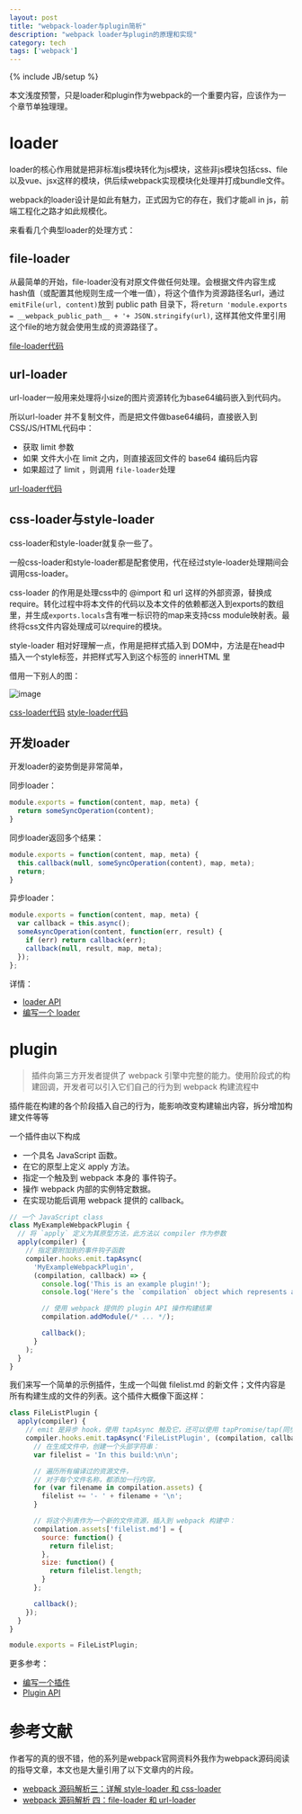 ```yaml
---
layout: post
title: "webpack-loader与plugin简析"
description: "webpack loader与plugin的原理和实现"
category: tech
tags: ['webpack']
---
```

{% include JB/setup %}

本文浅度预警，只是loader和plugin作为webpack的一个重要内容，应该作为一个章节单独理理。

# loader

loader的核心作用就是把非标准js模块转化为js模块，这些非js模块包括css、file以及vue、jsx这样的模块，供后续webpack实现模块化处理并打成bundle文件。

webpack的loader设计是如此有魅力，正式因为它的存在，我们才能all in js，前端工程化之路才如此规模化。

来看看几个典型loader的处理方式：

## file-loader

从最简单的开始，file-loader没有对原文件做任何处理。会根据文件内容生成hash值（或配置其他规则生成一个唯一值），将这个值作为资源路径名url，通过`emitFile(url, content)`放到 public path 目录下，将`return 'module.exports = __webpack_public_path__ + '+ JSON.stringify(url)`, 这样其他文件里引用这个file的地方就会使用生成的资源路径了。

[file-loader代码](https://github.com/webpack-contrib/file-loader/blob/master/src/index.js)

## url-loader

url-loader一般用来处理将小size的图片资源转化为base64编码嵌入到代码内。

所以url-loader 并不复制文件，而是把文件做base64编码，直接嵌入到CSS/JS/HTML代码中：
- 获取 limit 参数
- 如果 文件大小在 limit 之内，则直接返回文件的 base64 编码后内容
- 如果超过了 limit ，则调用 `file-loader`处理

[url-loader代码](https://github.com/webpack-contrib/url-loader/blob/master/src/index.js)

## css-loader与style-loader

css-loader和style-loader就复杂一些了。

一般css-loader和style-loader都是配套使用，代在经过style-loader处理期间会调用css-loader。

css-loader 的作用是处理css中的 @import 和 url 这样的外部资源，替换成require。转化过程中将本文件的代码以及本文件的依赖都送入到exports的数组里，并生成`exports.locals`含有唯一标识符的map来支持css module映射表。最终将css文件内容处理成可以require的模块。

style-loader 相对好理解一点，作用是把样式插入到 DOM中，方法是在head中插入一个style标签，并把样式写入到这个标签的 innerHTML 里

借用一下别人的图：

![image](https://github.com/lihongxun945/diving-into-webpack/raw/master/images/style-loader-and-css-loader-pipeline.png)

[css-loader代码](https://github.com/webpack-contrib/css-loader)
[style-loader代码](https://github.com/webpack-contrib/style-loader)

## 开发loader

开发loader的姿势倒是非常简单，

同步loader：

```javascript
module.exports = function(content, map, meta) {
  return someSyncOperation(content);
}
```

同步loader返回多个结果：

```javascript
module.exports = function(content, map, meta) {
  this.callback(null, someSyncOperation(content), map, meta);
  return; 
}
```

异步loader：

```javascript
module.exports = function(content, map, meta) {
  var callback = this.async();
  someAsyncOperation(content, function(err, result) {
    if (err) return callback(err);
    callback(null, result, map, meta);
  });
};
```

详情：

- [loader API](https://webpack.docschina.org/api/loaders/)
- [编写一个 loader](https://webpack.docschina.org/contribute/writing-a-loader/)

# plugin

> 插件向第三方开发者提供了 webpack 引擎中完整的能力。使用阶段式的构建回调，开发者可以引入它们自己的行为到 webpack 构建流程中

插件能在构建的各个阶段插入自己的行为，能影响改变构建输出内容，拆分增加构建文件等等

一个插件由以下构成

- 一个具名 JavaScript 函数。
- 在它的原型上定义 apply 方法。
- 指定一个触及到 webpack 本身的 事件钩子。
- 操作 webpack 内部的实例特定数据。
- 在实现功能后调用 webpack 提供的 callback。

```javascript
// 一个 JavaScript class
class MyExampleWebpackPlugin {
  // 将 `apply` 定义为其原型方法，此方法以 compiler 作为参数
  apply(compiler) {
    // 指定要附加到的事件钩子函数
    compiler.hooks.emit.tapAsync(
      'MyExampleWebpackPlugin',
      (compilation, callback) => {
        console.log('This is an example plugin!');
        console.log('Here’s the `compilation` object which represents a single build of assets:', compilation);

        // 使用 webpack 提供的 plugin API 操作构建结果
        compilation.addModule(/* ... */);

        callback();
      }
    );
  }
}
```

我们来写一个简单的示例插件，生成一个叫做 filelist.md 的新文件；文件内容是所有构建生成的文件的列表。这个插件大概像下面这样：

```javascript
class FileListPlugin {
  apply(compiler) {
    // emit 是异步 hook，使用 tapAsync 触及它，还可以使用 tapPromise/tap(同步)
    compiler.hooks.emit.tapAsync('FileListPlugin', (compilation, callback) => {
      // 在生成文件中，创建一个头部字符串：
      var filelist = 'In this build:\n\n';

      // 遍历所有编译过的资源文件，
      // 对于每个文件名称，都添加一行内容。
      for (var filename in compilation.assets) {
        filelist += '- ' + filename + '\n';
      }

      // 将这个列表作为一个新的文件资源，插入到 webpack 构建中：
      compilation.assets['filelist.md'] = {
        source: function() {
          return filelist;
        },
        size: function() {
          return filelist.length;
        }
      };

      callback();
    });
  }
}

module.exports = FileListPlugin;
```

更多参考：

- [编写一个插件](https://webpack.docschina.org/contribute/writing-a-plugin/)
- [Plugin API](https://webpack.docschina.org/api/plugins/)

# 参考文献

作者写的真的很不错，他的系列是webpack官网资料外我作为webpack源码阅读的指导文章，本文也是大量引用了以下文章内的片段。

- [webpack 源码解析三：详解 style-loader 和 css-loader](https://github.com/lihongxun945/diving-into-webpack/blob/master/3-style-loader-and-css-loader.md)
- [webpack 源码解析 四：file-loader 和 url-loader](https://github.com/lihongxun945/diving-into-webpack/blob/master/4-file-loader-and-url-loader.md)


